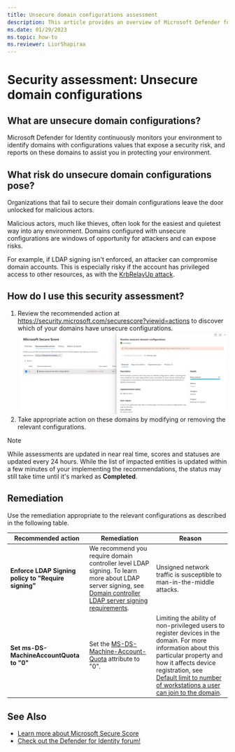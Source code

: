```yaml
---
title: Unsecure domain configurations assessment
description: This article provides an overview of Microsoft Defender for Identity's entities with unsecure domain configurations identity security posture assessment report.
ms.date: 01/29/2023
ms.topic: how-to
ms.reviewer: LiorShapiraa
---
```


# Security assessment: Unsecure domain configurations

## What are unsecure domain configurations?

Microsoft Defender for Identity continuously monitors your environment to identify domains with configurations values that expose a security risk, and reports on these domains to assist you in protecting your environment.

## What risk do unsecure domain configurations pose?

Organizations that fail to secure their domain configurations leave the door unlocked for malicious actors.

Malicious actors, much like thieves, often look for the easiest and quietest way into any environment. Domains configured with unsecure configurations are windows of opportunity for attackers and can expose risks.

For example, if LDAP signing isn't enforced, an attacker can compromise domain accounts. This is especially risky if the account has privileged access to other resources, as with the [KrbRelayUp attack](https://www.microsoft.com/security/blog/2022/05/25/detecting-and-preventing-privilege-escalation-attacks-leveraging-kerberos-relaying-krbrelayup/).

## How do I use this security assessment?

1. Review the recommended action at <https://security.microsoft.com/securescore?viewid=actions> to discover which of your domains have unsecure configurations.
    ![Review top impacted entities and create an action plan.](media/unsecure-domain-configurations.png)
1. Take appropriate action on these domains by modifying or removing the relevant configurations.

> [!NOTE]
> While assessments are updated in near real time, scores and statuses are updated every 24 hours.  While the list of impacted entities is updated within a few minutes of your implementing the recommendations, the status may still take time until it's marked as **Completed**.
> 

## Remediation

Use the remediation appropriate to the relevant configurations as described in the following table.

| Recommended action | Remediation | Reason |
| --- | --- | --- |
|**Enforce LDAP Signing policy to "Require signing"** | We recommend you require domain controller level LDAP signing. To learn more about LDAP server signing, see [Domain controller LDAP server signing requirements](/windows/security/threat-protection/security-policy-settings/domain-controller-ldap-server-signing-requirements). | Unsigned network traffic is susceptible to man-in-the-middle attacks.
| **Set ms-DS-MachineAccountQuota to "0"**             | Set the [MS-DS-Machine-Account-Quota](/windows/win32/adschema/a-ms-ds-machineaccountquota) attribute to "0". | Limiting the ability of non-privileged users to register devices in the domain. For more information about this particular property and how it affects device registration, see [Default limit to number of workstations a user can join to the domain](/troubleshoot/windows-server/identity/default-workstation-numbers-join-domain). |

## See Also

- [Learn more about Microsoft Secure Score](/microsoft-365/security/defender/microsoft-secure-score)
- [Check out the Defender for Identity forum!](<https://aka.ms/MDIcommunity>)
